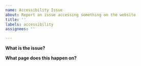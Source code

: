 ```yaml
---
name: Accessibility Issue
about: Report an issue accessing something on the website
title: ''
labels: accessibility
assignees: ''

---
```


**What is the issue?**

**What page does this happen on?**
